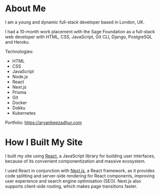 # About Me

I am a young and dynamic full-stack developer based in London, UK.

I had a 10-month work placement with the Sage Foundation as a full-stack web developer with HTML, CSS, JavaScript, Git CLI, Django, PostgreSQL and Heroku.

Technologies:

-   HTML
-   CSS
-   JavaScript
-   Node.js
-   React
-   Next.js
-   Prisma
-   Git
-   Docker
-   Dokku
-   Kubernetes

Portfolio: https://aryanbeezadhur.com

# How I Built My Site

I built my site using [React](https://reactjs.org), a JavaScript library for building user interfaces, because of its convenient componentization and massive ecosystem.

I used React in conjunction with [Next.js](https://nextjs.org), a React framework, as it provides code splitting and server-side rendering for React components, improving user experience and search engine optimisation (SEO). Next.js also supports client-side routing, which makes page transitions faster.
